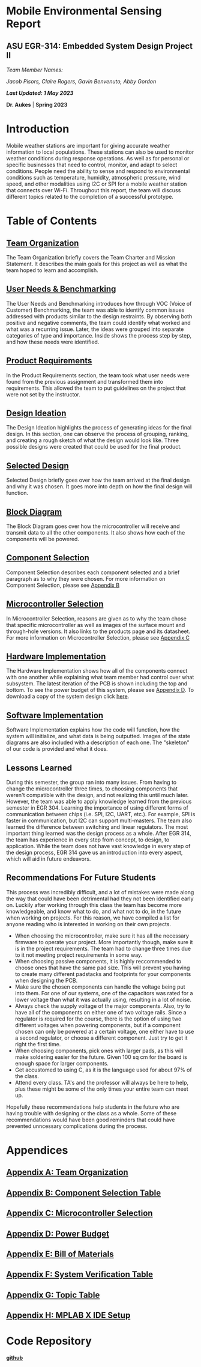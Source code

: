 Mobile Environmental Sensing Report
====

ASU EGR-314: Embedded System Design Project II
---------------------------------------------

_Team Member Names:_ 

_Jacob Pisors, Claire Rogers, Gavin Benvenuto, Abby Gordon_

**_Last Updated: 1 May 2023_**

**Dr. Aukes** | **Spring 2023**



# Introduction

Mobile weather stations are important for giving accurate weather information to local populations. These stations can also be used to monitor weather conditions during response operations. As well as for personal or specific businesses that need to control, monitor, and adapt to select conditions. People need the ability to sense and respond to environmental conditions such as temperature, humidity, atmospheric pressure, wind speed, and other modalities using I2C or SPI for a mobile weather station that connects over Wi-Fi. Throughout this report, the team will discuss different topics related to the completion of a successful prototype.

# Table of Contents

## [Team Organization](team_organization.md)


The Team Organization briefly covers the Team Charter and Mission Statement. It describes the main goals for this project as well as what the team hoped to learn and accomplish.

## [User Needs & Benchmarking](user_needs.md)


The User Needs and Benchmarking introduces how through VOC (Voice of Customer) Benchmarking, the team was able to identify common issues addressed with products similar to the design restraints. By observing both positive and negative comments, the team could identify what worked and what was a recurring issue. Later, the ideas were grouped into separate categories of type and importance. Inside shows the process step by step, and how these needs were identified.

## [Product Requirements](product_requirements.md)


In the Product Requirements section, the team took what user needs were found from the previous assignment and transformed them into requirements. This allowed the team to put guidelines on the project that were not set by the instructor. 

## [Design Ideation](design_ideation.md)


The Design Ideation highlights the process of generating ideas for the final design. In this section, one can observe the process of grouping, ranking, and creating a rough sketch of what the design would look like. Three possible designs were created that could be used for the final product.  

## [Selected Design](selected_design.md)


Selected Design briefly goes over how the team arrived at the final design and why it was chosen. It goes more into depth on how the final design will function.

## [Block Diagram](block_diagram.md)


The Block Diagram goes over how the microcontroller will receive and transmit data to all the other components. It also shows how each of the components will be powered. 

## [Component Selection](component_selection.md)


Component Selection describes each component selected and a brief paragraph as to why they were chosen. For more information on Component Selection, please see [Appendix B](Appendix_B.md)

## [Microcontroller Selection](microcontroller_selection.md)


In Microcontroller Selection, reasons are given as to why the team chose that specific microcontroller as well as images of the surface mount and through-hole versions. It also links to the products page and its datasheet. For more information on Microcontroller Selection, please see [Appendix C](Appendix_C.md)

## [Hardware Implementation](hardware_proposal.md)


The Hardware Implementation shows how all of the components connect with one another while explaining what team member had control over what subsystem. The latest iteration of the PCB is shown including the top and bottom. To see the power budget of this system, please see [Appendix D](Appendix_D.md). To download a copy of the system design click [here](https://github.com/EGR314Team206/egr314team206.github.io/files/10857227/SystemDesign.pdf).

## [Software Implementation](software_proposal.md)


Software Implementation explains how the code will function, how the system will initialize, and what data is being outputted. Images of the state diagrams are also included with a description of each one. The "skeleton" of our code is provided and what it does.

## Lessons Learned


During this semester, the group ran into many issues. From having to change the microcontroller three times, to choosing components that weren't compatible with the design, and not realizing this until much later. However, the team was able to apply knowledge learned from the previous semester in EGR 304. Learning the importance of using different forms of communication between chips (i.e. SPI, I2C, UART, etc.). For example, SPI is faster in communication, but I2C can support multi-masters. The team also learned the difference between switching and linear regulators. The most important thing learned was the design process as a whole. After EGR 314, the team has experience in every step from concept, to design, to application. While the team does not have vast knowledge in every step of the design process, EGR 314 gave us an introduction into every aspect, which will aid in future endeavors.

## Recommendations For Future Students


This process was incredibly difficult, and a lot of mistakes were made along the way that could have been detrimental had they not been identified early on. Luckily after working through this class the team has become more knowledgeable, and know what to do, and what not to do, in the future when working on projects. For this reason, we have compiled a list for anyone reading who is interested in working on their own projects.

- When choosing the microcontroller, make sure it has all the necessary firmware to operate your project. More importantly though, make sure it is in the project requirements. The team had to change three times due to it not meeting project requirements in some way.
- When choosing passive components, it is highly reccommended to choose ones that have the same pad size. This will prevent you having to create many different padstacks and footprints for your components when designing the PCB.
- Make sure the chosen components can handle the voltage being put into them. For one of our systems, one of the capacitors was rated for a lower voltage than what it was actually using, resulting in a lot of noise.
- Always check the supply voltage of the major components. Also, try to have all of the components on either one of two voltage rails. Since a regulator is required for the course, there is the option of using two different voltages when powering components, but if a component chosen can only be powered at a certain voltage, one either have to use a second regulator, or choose a different component. Just try to get it right the first time.
- When choosing components, pick ones with larger pads, as this will make soldering easier for the future. Given 100 sq cm for the board is enough space for larger components.
- Get accustomed to using C, as it is the language used for about 97% of the class.
- Attend every class. TA's and the professor will always be here to help, plus these might be some of the only times your entire team can meet up.

Hopefully these recommendations help students in the future who are having trouble with designing or the class as a whole. Some of these recommendations would have been good reminders that could have prevented unncessary complications during the process.

# Appendices

## [Appendix A: Team Organization](Appendix_A.md)

## [Appendix B: Component Selection Table](Appendix_B.md)

## [Appendix C: Microcontroller Selection](Appendix_C.md)

## [Appendix D: Power Budget](Appendix_D.md)

## [Appendix E: Bill of Materials](Appendix_E.md)

## [Appendix F: System Verification Table](Appendix_F.md)

## [Appendix G: Topic Table](Appendix_G.md)

## [Appendix H: MPLAB X IDE Setup](Appendix_H.md)

# Code Repository

**[github](https://github.com/EGR314Team206/TeamCode)**

